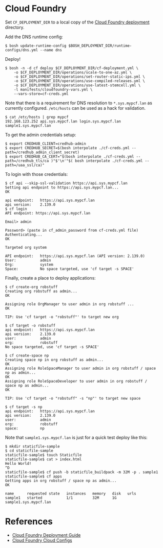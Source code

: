 # Cloud Foundry

Set `CF_DEPLOYMENT_DIR` to a local copy of the [Cloud Foundry deployment](https://github.com/cloudfoundry/cf-deployment/) directory.

Add the DNS runtime config:
```
$ bosh update-runtime-config $BOSH_DEPLOYMENT_DIR/runtime-configs/dns.yml --name dns
```

Deploy!
```
$ bosh -n -d cf deploy $CF_DEPLOYMENT_DIR/cf-deployment.yml \
    -o $CF_DEPLOYMENT_DIR/operations/scale-to-one-az.yml \
    -o $CF_DEPLOYMENT_DIR/operations/set-router-static-ips.yml \
    -o $CF_DEPLOYMENT_DIR/operations/use-compiled-releases.yml \
    -o $CF_DEPLOYMENT_DIR/operations/use-latest-stemcell.yml \
    -l manifests/cloudfoundry-vars.yml \
    --vars-store=cf-creds.yml
```

Note that there is a requirement for DNS resolution to `*.sys.mypcf.lan` as currently configured. `/etc/hosts` can be used as a hack for validation.

```
$ cat /etc/hosts | grep mypcf
192.168.123.252 api.sys.mypcf.lan login.sys.mypcf.lan sample1.sys.mypcf.lan
```

To get the admin credentials setup:
```
$ export CREDHUB_CLIENT=credhub-admin
$ export CREDHUB_SECRET=$(bosh interpolate ./cf-creds.yml --path=/credhub_admin_client_secret)
$ export CREDHUB_CA_CERT="$(bosh interpolate ./cf-creds.yml --path=/credhub_tls/ca )"$'\n'"$( bosh interpolate ./cf-creds.yml --path=/uaa_ssl/ca)"
```

To login with those credentials:
```
$ cf api --skip-ssl-validation https://api.sys.mypcf.lan
Setting api endpoint to https://api.sys.mypcf.lan...
OK

api endpoint:   https://api.sys.mypcf.lan
api version:    2.139.0
$ cf login 
API endpoint: https://api.sys.mypcf.lan

Email> admin

Password> (paste in cf_admin_password from cf-creds.yml file)
Authenticating...
OK

Targeted org system

API endpoint:   https://api.sys.mypcf.lan (API version: 2.139.0)
User:           admin
Org:            system
Space:          No space targeted, use 'cf target -s SPACE'
```

Finally, create a place to deploy applications:
```
$ cf create-org robstuff
Creating org robstuff as admin...
OK

Assigning role OrgManager to user admin in org robstuff ...
OK

TIP: Use 'cf target -o "robstuff"' to target new org

$ cf target -o robstuff
api endpoint:   https://api.sys.mypcf.lan
api version:    2.139.0
user:           admin
org:            robstuff
No space targeted, use 'cf target -s SPACE'

$ cf create-space np
Creating space np in org robstuff as admin...
OK
Assigning role RoleSpaceManager to user admin in org robstuff / space np as admin...
OK
Assigning role RoleSpaceDeveloper to user admin in org robstuff / space np as admin...
OK

TIP: Use 'cf target -o "robstuff" -s "np"' to target new space

$ cf target -s np
api endpoint:   https://api.sys.mypcf.lan
api version:    2.139.0
user:           admin
org:            robstuff
space:          np
```

Note that `sample1.sys.mypcf.lan` is just for a quick test deploy like this:
```
$ mkdir staticfile-sample
$ cd staticfile-sample
staticfile-sample$ touch Staticfile
staticfile-sample$ cat > index.html
Hello World!
^D
staticfile-sample$ cf push -b staticfile_buildpack -m 32M -p . sample1
staticfile-sample$ cf apps
Getting apps in org robstuff / space np as admin...
OK

name      requested state   instances   memory   disk   urls
sample1   started           1/1         32M      1G     sample1.sys.mypcf.lan
```

# References

* [Cloud Foundry Deployment Guide](https://github.com/cloudfoundry/cf-deployment/blob/master/texts/deployment-guide.md)
* [Cloud Foundry Cloud Configs](https://github.com/cloudfoundry/cf-deployment/blob/master/texts/on-cloud-configs.md)
